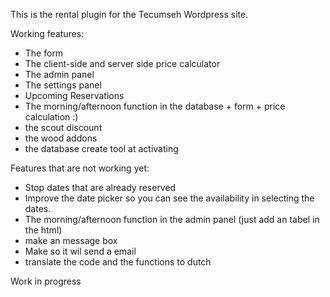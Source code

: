 This is the rental plugin for the Tecumseh Wordpress site.

Working features:
- The form
- The client-side and server side price calculator
- The admin panel
- The settings panel
- Upcoming Reservations 
- The morning/afternoon function in the database + form + price calculation :)
- the scout discount
- the wood addons
- the database create tool at activating

Features that are not working yet:
- Stop dates that are already reserved
- Improve the date picker so you can see the availability in selecting the dates.
- The morning/afternoon function in the admin panel (just add an tabel in the html)
- make an message box
- Make so it wil send a email 
- translate the code and the functions to dutch


Work in progress

